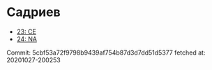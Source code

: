 # Садриев
- [23: CE](23.md)
- [24: NA](24.md)

Commit: 5cbf53a72f9798b9439af754b87d3d7dd51d5377
 fetched at: 20201027-200253
